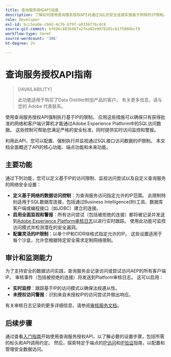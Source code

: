 ```yaml
---
title: 查询服务授权API指南
description: 了解如何使用查询服务授权API对通过SQL的安全连接实施基于网络的IP限制。 使用此API可增强对Adobe Experience Platform数据的数据访问控制。
role: Developer
exl-id: bcc5ea0e-cb6d-4c7b-bf9f-a0336f76c4c8
source-git-commit: bf696c8836407a2fea82e9078201cb1f5004bcf8
workflow-type: tm+mt
source-wordcount: '386'
ht-degree: 2%

---
```


# 查询服务授权API指南

>[!AVAILABILITY]
>
>此功能适用于购买了Data Distiller附加产品的客户。 有关更多信息，请与您的 Adobe 代表联系。

使用查询服务授权API强制执行基于IP的限制。 应用这些措施可以确保只有获得批准的网络和客户端计算机才能通过Adobe Experience Platform中的SQL访问数据。 这些控制可帮助您满足严格的安全标准，同时提供实时访问监控和警报。

利用此API，您可以配置、强制执行并监视通过SQL接口访问数据的IP限制。 本文档全面概述了API的核心功能、端点功能和未来功能。

## 主要功能

通过下列功能，您可以定义基于IP的访问限制、监视访问尝试以及自定义查询服务的网络安全设置：

- **定义基于网络的数据访问控制**：为查询服务访问指定允许的IP范围。 此限制特别适用于SQL数据库连接，包括通过Business Intelligence(BI)工具、数据库客户端或编程接口（如JDBC）建立的连接。
- **启用全面监视和警报**：所有访问尝试（包括被拒绝的连接）都将被记录并发送到[Adobe Experience Platform审核日志](../../landing/governance-privacy-security/audit-logs/overview.md)以进行实时跟踪。 使用此功能可监控访问模式并检测潜在的安全漏洞。
- **配置灵活的IP限制**：以单个IP和CIDR块格式指定允许的IP。 这些设置适用于每个沙盒，允许您根据特定安全需求定制网络限制。

## 审计和监测能力

为了支持安全的数据访问实践，查询服务会记录访问或尝试访问AEP的所有客户端IP。 审核事件（包括被拒绝的连接）将发送到Platform审核日志。 这可以启用：

- **实时监控**：跟踪基于IP的访问模式以确保法规遵从性。
- **未授权访问警报**：识别来自未授权IP的访问尝试并做出响应。

有关审核日志记录的更多详细信息，请参阅[审核服务文档](https://experienceleague.adobe.com/docs/experience-platform/audit/audit-overview.html)。

## 后续步骤

通过查看[入门指南](./getting-started.md)开始使用查询服务授权API，以了解必要的设置步骤，包括所需的标头和API调用约定。 然后，探索特定于端点的[IP访问](./ip-access.md)和[IP验证](./validate.md)指南，以配置和管理安全数据访问。
